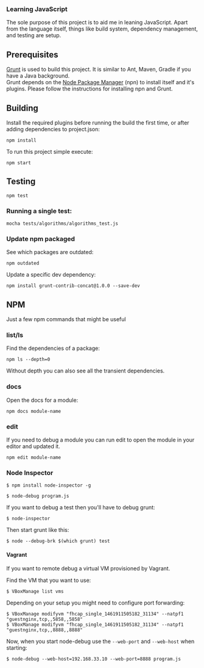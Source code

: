 ### Learning JavaScript
The sole purpose of this project is to aid me in leaning JavaScript. Apart from the language itself, things like build system, dependency management, 
and testing are setup.

## Prerequisites
[Grunt](http://gruntjs.com/) is used to build this project. It is similar to Ant, Maven, Gradle if you have a Java background.   
Grunt depends on the [Node Package Manager](https://npmjs.org/) (npn) to install itself and it's plugins. Please follow the instructions
for installing npn and Grunt.

## Building
Install the required plugins before running the build the first time, or after adding dependencies to project.json:

    npm install

To run this project simple execute:

    npm start

## Testing

    npm test

### Running a single test:

    mocha tests/algorithms/algorithms_test.js


### Update npm packaged
See which packages are outdated:

    npm outdated

Update a specific dev dependency:

    npm install grunt-contrib-concat@1.0.0 --save-dev


## NPM
Just a few npm commands that might be useful

### list/ls
Find the dependencies of a package:

    npm ls --depth=0

Without depth you can also see all the transient dependencies.

### docs
Open the docs for a module:

    npm docs module-name

### edit
If you need to debug a module you can run edit to open the module in your editor and
updated it.

    npm edit module-name


### Node Inspector
```shell
$ npm install node-inspector -g
```

```shell
$ node-debug program.js
```

If you want to debug a test then you'll have to debug grunt:

```shell
$ node-inspector
```

Then start grunt like this:

```shell
$ node --debug-brk $(which grunt) test
```

#### Vagrant
If you want to remote debug a virtual VM provisioned by Vagrant.

Find the VM that you want to use:

```shell
$ VBoxManage list vms
```
Depending on your setup you might need to configure port forwarding:

```shell
$ VBoxManage modifyvm "fhcap_single_1461911505182_31134" --natpf1 "guestnginx,tcp,,5858,,5858"
$ VBoxManage modifyvm "fhcap_single_1461911505182_31134" --natpf1 "guestnginx,tcp,,8888,,8888"
```

Now, when you start node-debug use the ```--web-port``` and ```--web-host```  when starting:

```shell
$ node-debug --web-host=192.168.33.10 --web-port=8888 program.js
```


